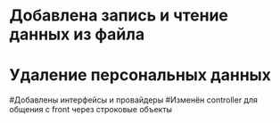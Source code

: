 # Добавлена запись и чтение данных из файла
# Удаление персональных данных
#Добавлены интерфейсы и провайдеры
#Изменён controller для общения с front через строковые объекты
